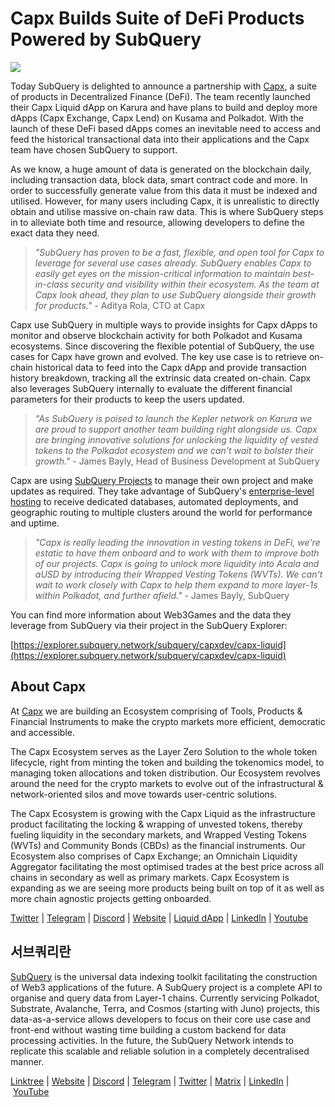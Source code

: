 # Capx Builds Suite of DeFi Products Powered by SubQuery

![](https://miro.medium.com/max/1400/0*yYZU-Ofa0R3obSPj)

Today SubQuery is delighted to announce a partnership with [Capx](https://capx.fi/), a suite of products in Decentralized Finance (DeFi). The team recently launched their Capx Liquid dApp on Karura and have plans to build and deploy more dApps (Capx Exchange, Capx Lend) on Kusama and Polkadot. With the launch of these DeFi based dApps comes an inevitable need to access and feed the historical transactional data into their applications and the Capx team have chosen SubQuery to support.

As we know, a huge amount of data is generated on the blockchain daily, including transaction data, block data, smart contract code and more. In order to successfully generate value from this data it must be indexed and utilised. However, for many users including Capx, it is unrealistic to directly obtain and utilise massive on-chain raw data. This is where SubQuery steps in to alleviate both time and resource, allowing developers to define the exact data they need.

> _"SubQuery has proven to be a fast, flexible, and open tool for Capx to leverage for several use cases already. SubQuery enables Capx to easily get eyes on the mission-critical information to maintain best-in-class security and visibility within their ecosystem. As the team at Capx look ahead, they plan to use SubQuery alongside their growth for products."_ - Aditya Rola, CTO at Capx

Capx use SubQuery in multiple ways to provide insights for Capx dApps to monitor and observe blockchain activity for both Polkadot and Kusama ecosystems. Since discovering the flexible potential of SubQuery, the use cases for Capx have grown and evolved. The key use case is to retrieve on-chain historical data to feed into the Capx dApp and provide transaction history breakdown, tracking all the extrinsic data created on-chain. Capx also leverages SubQuery internally to evaluate the different financial parameters for their products to keep the users updated.

> _"As SubQuery is poised to launch the Kepler network on Karura we are proud to support another team building right alongside us. Capx are bringing innovative solutions for unlocking the liquidity of vested tokens to the Polkadot ecosystem and we can't wait to bolster their growth."_ - James Bayly, Head of Business Development at SubQuery

Capx are using [SubQuery Projects](https://project.subquery.network/) to manage their own project and make updates as required. They take advantage of SubQuery's [enterprise-level hosting](https://blog.subquery.network/blogs/20211228-enterprise-hosted.html) to receive dedicated databases, automated deployments, and geographic routing to multiple clusters around the world for performance and uptime.

> _"Capx is really leading the innovation in vesting tokens in DeFi, we're estatic to have them onboard and to work with them to improve both of our projects. Capx is going to unlock more liquidity into Acala and aUSD by introducing their Wrapped Vesting Tokens (WVTs). We can't wait to work closely with Capx to help them expand to more layer-1s within Polkadot, and further afield."_ - James Bayly, SubQuery

You can find more information about Web3Games and the data they leverage from SubQuery via their project in the SubQuery Explorer:

[https://explorer.subquery.network/subquery/capxdev/capx-liquid](https://explorer.subquery.network/subquery/capxdev/capx-liquid)

## About Capx

At [Capx](https://capx.fi/) we are building an Ecosystem comprising of Tools, Products & Financial Instruments to make the crypto markets more efficient, democratic and accessible.

The Capx Ecosystem serves as the Layer Zero Solution to the whole token lifecycle, right from minting the token and building the tokenomics model, to managing token allocations and token distribution. Our Ecosystem revolves around the need for the crypto markets to evolve out of the infrastructural & network-oriented silos and move towards user-centric solutions.

The Capx Ecosystem is growing with the Capx Liquid as the infrastructure product facilitating the locking & wrapping of unvested tokens, thereby fueling liquidity in the secondary markets, and Wrapped Vesting Tokens (WVTs) and Community Bonds (CBDs) as the financial instruments. Our Ecosystem also comprises of Capx Exchange; an Omnichain Liquidity Aggregator facilitating the most optimised trades at the best price across all chains in secondary as well as primary markets. Capx Ecosystem is expanding as we are seeing more products being built on top of it as well as more chain agnostic projects getting onboarded.

[Twitter](https://twitter.com/CapxFi) | [Telegram](https://t.me/capxfi_ann) | [Discord](https://discord.com/invite/HAGATNqT8J) | [Website](https://capx.fi/) | [Liquid dApp](https://liquid.capx.fi/) | [LinkedIn](https://www.linkedin.com/company/capxfi/) | [Youtube](https://www.youtube.com/channel/UCpZl877gB5eFF92hWl7rF7A)

## 서브쿼리란

[SubQuery](https://subquery.network/) is the universal data indexing toolkit facilitating the construction of Web3 applications of the future. A SubQuery project is a complete API to organise and query data from Layer-1 chains. Currently servicing Polkadot, Substrate, Avalanche, Terra, and Cosmos (starting with Juno) projects, this data-as-a-service allows developers to focus on their core use case and front-end without wasting time building a custom backend for data processing activities. In the future, the SubQuery Network intends to replicate this scalable and reliable solution in a completely decentralised manner.

​​[Linktree](https://linktr.ee/subquerynetwork) | [Website](https://subquery.network/) | [Discord](https://discord.com/invite/78zg8aBSMG) | [Telegram](https://t.me/subquerynetwork) | [Twitter](https://twitter.com/subquerynetwork) | [Matrix](https://matrix.to/#/#subquery:matrix.org) | [LinkedIn](https://www.linkedin.com/company/subquery) | [YouTube](https://www.youtube.com/channel/UCi1a6NUUjegcLHDFLr7CqLw)
